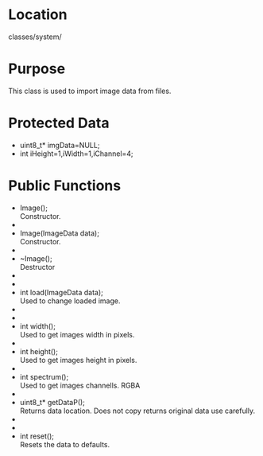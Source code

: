# Location
classes/system/

# Purpose
This class is used to import image data from files.

# Protected Data
- uint8_t* imgData=NULL;
- int iHeight=1,iWidth=1,iChannel=4;

# Public Functions
- Image();  
Constructor.
-
- Image(ImageData data);  
Constructor.
-
- ~Image();  
Destructor
-
-
- int load(ImageData data);  
Used to change loaded image.
-
-
- int width();  
Used to get images width in pixels.
-
- int height();  
Used to get images height in pixels.
-
- int spectrum();  
Used to get images channells. RGBA
-
- uint8_t* getDataP();  
Returns data location. Does not copy returns original data use carefully.
-
-
- int reset();  
Resets the data to defaults.